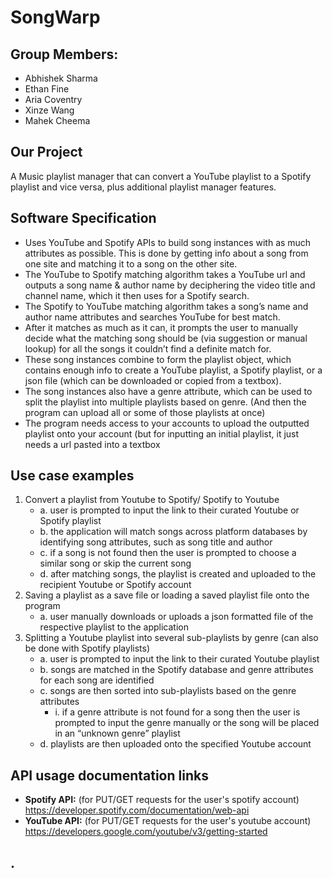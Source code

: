 # SongWarp
## Group Members:
- Abhishek Sharma
- Ethan Fine
- Aria Coventry
- Xinze Wang
- Mahek Cheema

## Our Project
A Music playlist manager that can convert a YouTube playlist to a Spotify playlist and vice versa, plus additional playlist manager features.

## Software Specification
- Uses YouTube and Spotify APIs to build song instances with as much attributes as possible. This is done by
getting info about a song from one site and matching it to a song on the other site.
- The YouTube to Spotify matching algorithm takes a YouTube url and outputs a song name & author name by
deciphering the video title and channel name, which it then uses for a Spotify search.
- The Spotify to YouTube matching algorithm takes a song’s name and author name attributes and searches
YouTube for best match.
- After it matches as much as it can, it prompts the user to manually decide what the matching song should be
(via suggestion or manual lookup) for all the songs it couldn’t find a definite match for.
- These song instances combine to form the playlist object, which contains enough info to create a YouTube
playlist, a Spotify playlist, or a json file (which can be downloaded or copied from a textbox).
- The song instances also have a genre attribute, which can be used to split the playlist into multiple playlists
based on genre. (And then the program can upload all or some of those playlists at once)
- The program needs access to your accounts to upload the outputted playlist onto your account (but for
inputting an initial playlist, it just needs a url pasted into a textbox

## Use case examples
1. Convert a playlist from Youtube to Spotify/ Spotify to Youtube
   - a. user is prompted to input the link to their curated Youtube or Spotify playlist
   - b. the application will match songs across platform databases by identifying song attributes, such as song title
   and author
   - c. if a song is not found then the user is prompted to choose a similar song or skip the current song
   - d. after matching songs, the playlist is created and uploaded to the recipient Youtube or Spotify account
2. Saving a playlist as a save file or loading a saved playlist file onto the program
   - a. user manually downloads or uploads a json formatted file of the respective playlist to the application
3. Splitting a Youtube playlist into several sub-playlists by genre (can also be done with Spotify playlists)
   - a. user is prompted to input the link to their curated Youtube playlist
   - b. songs are matched in the Spotify database and genre attributes for each song are identified
   - c. songs are then sorted into sub-playlists based on the genre attributes
     - i. if a genre attribute is not found for a song then the user is prompted to input the genre manually or
     the song will be placed in an “unknown genre” playlist
   - d. playlists are then uploaded onto the specified Youtube account


## API usage documentation links
- **Spotify API:** (for PUT/GET requests for the user's spotify account)
  https://developer.spotify.com/documentation/web-api
- **YouTube API:** (for PUT/GET requests for the user's youtube account)
  https://developers.google.com/youtube/v3/getting-started


## .